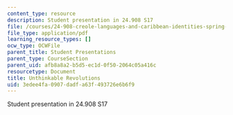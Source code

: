 ```yaml
---
content_type: resource
description: Student presentation in 24.908 S17
file: /courses/24-908-creole-languages-and-caribbean-identities-spring-2017/3edee4fa0907dadfa63f493726e6b6f9_MIT24_908s17_UnthinkableRevolutions.pdf
file_type: application/pdf
learning_resource_types: []
ocw_type: OCWFile
parent_title: Student Presentations
parent_type: CourseSection
parent_uid: afb8a8a2-b5d5-ec1d-0f50-2064c05a416c
resourcetype: Document
title: Unthinkable Revolutions
uid: 3edee4fa-0907-dadf-a63f-493726e6b6f9
---
```

Student presentation in 24.908 S17

